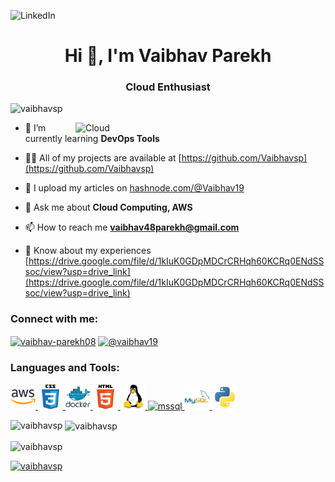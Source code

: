 ![LinkedIn](https://github.com/Vaibhavsp/vaibhavsp/assets/100761402/65c39f30-9d6a-4ee6-811a-79f55b19090c)
<h1 align="center">Hi 👋, I'm Vaibhav Parekh</h1>
<h3 align="center">Cloud Enthusiast</h3>

<p align="left"> <img src="https://komarev.com/ghpvc/?username=vaibhavsp&label=Profile%20views&color=0e75b6&style=flat" alt="vaibhavsp" /> </p>

<img align="right" alt="Cloud" width="400" src="https://cdn.dribbble.com/users/1912990/screenshots/6129020/media/adf5b14ee2e6d0e8d75271e16299b8c8.gif">


- 🌱 I’m currently learning **DevOps Tools**

- 👨‍💻 All of my projects are available at [https://github.com/Vaibhavsp](https://github.com/Vaibhavsp)

- 📝 I upload my articles on [hashnode.com/@Vaibhav19](hashnode.com/@Vaibhav19)

- 💬 Ask me about **Cloud Computing, AWS**

- 📫 How to reach me **vaibhav48parekh@gmail.com**

- 📄 Know about my experiences [https://drive.google.com/file/d/1kIuK0GDpMDCrCRHqh60KCRq0ENdSSsoc/view?usp=drive_link](https://drive.google.com/file/d/1kIuK0GDpMDCrCRHqh60KCRq0ENdSSsoc/view?usp=drive_link)

<h3 align="left">Connect with me:</h3>
<p align="left">
<a href="https://linkedin.com/in/vaibhav-parekh08" target="blank"><img align="center" src="https://raw.githubusercontent.com/rahuldkjain/github-profile-readme-generator/master/src/images/icons/Social/linked-in-alt.svg" alt="vaibhav-parekh08" height="30" width="40" /></a>
<a href="https://hashnode.com/@vaibhav19" target="blank"><img align="center" src="https://raw.githubusercontent.com/rahuldkjain/github-profile-readme-generator/master/src/images/icons/Social/hashnode.svg" alt="@vaibhav19" height="30" width="40" /></a>
</p>

<h3 align="left">Languages and Tools:</h3>
<p align="left"> <a href="https://aws.amazon.com" target="_blank" rel="noreferrer"> <img src="https://raw.githubusercontent.com/devicons/devicon/master/icons/amazonwebservices/amazonwebservices-original-wordmark.svg" alt="aws" width="40" height="40"/> </a> <a href="https://www.w3schools.com/css/" target="_blank" rel="noreferrer"> <img src="https://raw.githubusercontent.com/devicons/devicon/master/icons/css3/css3-original-wordmark.svg" alt="css3" width="40" height="40"/> </a> <a href="https://www.docker.com/" target="_blank" rel="noreferrer"> <img src="https://raw.githubusercontent.com/devicons/devicon/master/icons/docker/docker-original-wordmark.svg" alt="docker" width="40" height="40"/> </a> <a href="https://www.w3.org/html/" target="_blank" rel="noreferrer"> <img src="https://raw.githubusercontent.com/devicons/devicon/master/icons/html5/html5-original-wordmark.svg" alt="html5" width="40" height="40"/> </a> <a href="https://www.linux.org/" target="_blank" rel="noreferrer"> <img src="https://raw.githubusercontent.com/devicons/devicon/master/icons/linux/linux-original.svg" alt="linux" width="40" height="40"/> </a> <a href="https://www.microsoft.com/en-us/sql-server" target="_blank" rel="noreferrer"> <img src="https://www.svgrepo.com/show/303229/microsoft-sql-server-logo.svg" alt="mssql" width="40" height="40"/> </a> <a href="https://www.mysql.com/" target="_blank" rel="noreferrer"> <img src="https://raw.githubusercontent.com/devicons/devicon/master/icons/mysql/mysql-original-wordmark.svg" alt="mysql" width="40" height="40"/> </a> <a href="https://www.python.org" target="_blank" rel="noreferrer"> <img src="https://raw.githubusercontent.com/devicons/devicon/master/icons/python/python-original.svg" alt="python" width="40" height="40"/> </a> </p>

<p><img align="left" src="https://github-readme-stats.vercel.app/api/top-langs?username=vaibhavsp&show_icons=true&locale=en&layout=compact" alt="vaibhavsp" /></p>

<p>&nbsp;<img align="center" src="https://github-readme-stats.vercel.app/api?username=vaibhavsp&show_icons=true&locale=en" alt="vaibhavsp" /></p>

<p><img align="center" src="https://github-readme-streak-stats.herokuapp.com/?user=vaibhavsp&" alt="vaibhavsp" /></p>

<p align="left"> <a href="https://github.com/ryo-ma/github-profile-trophy"><img src="https://github-profile-trophy.vercel.app/?username=vaibhavsp" alt="vaibhavsp" /></a> </p>
